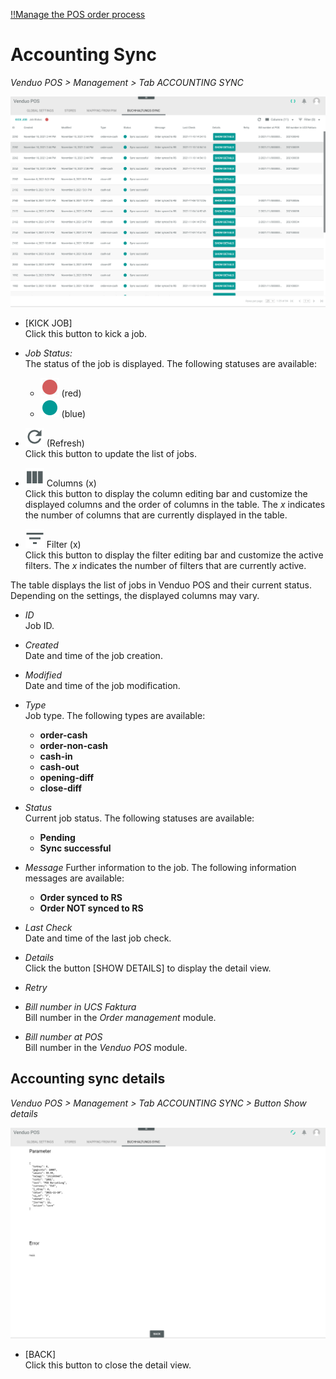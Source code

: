 [!!Manage the POS order process](../Operation/06_ManageOrderProcess.md)

# Accounting Sync

*Venduo POS > Management > Tab ACCOUNTING SYNC*

![Accounting sync](../../Assets/Screenshots/POS/Management/AccountingSync/AccountingSync.png "[Accounting sync]")

- [KICK JOB]   
    Click this button to kick a job.

- *Job Status:*   
    The status of the job is displayed. The following statuses are available:
    - ![red](../../Assets/Icons/Status02.png "[red]") (red)
    - ![blue](../../Assets/Icons/Status01.png "[blue]") (blue)


- ![Refresh](../../Assets/Icons/Refresh01.png "[Refresh]") (Refresh)   
    Click this button to update the list of jobs.

- ![Columns](../../Assets/Icons/Columns.png "[Columns]") Columns (x)   
    Click this button to display the column editing bar and customize the displayed columns and the order of columns in the table. The *x* indicates the number of columns that are currently displayed in the table.

- ![Filter](../../Assets/Icons/Filter.png "[Filter]") Filter (x)   
    Click this button to display the filter editing bar and customize the active filters. The *x* indicates the number of filters that are currently active.

The table displays the list of jobs in Venduo POS and their current status. Depending on the settings, the displayed columns may vary.

- *ID*   
    Job ID.

- *Created*   
    Date and time of the job creation.

- *Modified*  
    Date and time of the job modification.

- *Type*   
    Job type. The following types are available:
    - **order-cash**
    - **order-non-cash**
    - **cash-in**
    - **cash-out**
    - **opening-diff**
    - **close-diff**

- *Status*   
    Current job status. The following statuses are available:
    - **Pending**
    - **Sync successful**

- *Message*
    Further information to the job. The following information messages are available:
    - **Order synced to RS**
    - **Order NOT synced to RS**

- *Last Check*   
    Date and time of the last job check.

- *Details*   
    Click the button [SHOW DETAILS] to display the detail view.

- *Retry*   

[comment]: <> (What does this column displays?)

- *Bill number in UCS Faktura*   
    Bill number in the *Order management* module.

- *Bill number at POS*   
    Bill number in the *Venduo POS* module.



## Accounting sync details

*Venduo POS > Management > Tab ACCOUNTING SYNC > Button Show details*

![Accounting sync details](../../Assets/Screenshots/POS/Management/AccountingSync/ShowDetails.png "[Accounting sync details]")

- [BACK]   
    Click this button to close the detail view.
